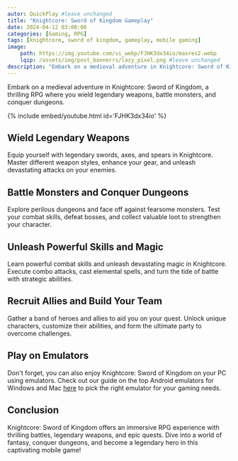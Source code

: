 ```yaml
---
autor: QuickPlay #leave unchanged
title: "Knightcore: Sword of Kingdom Gameplay"
date: 2024-04-12 03:00:00
categories: [Gaming, RPG]
tags: [knightcore, sword of kingdom, gameplay, mobile gaming]
image: 
    path: https://img.youtube.com/vi_webp/FJHK3dx34io/maxres2.webp 
    lqip: /assets/img/post_bannerrs/lazy_pixel.png #leave unchanged
description: "Embark on a medieval adventure in Knightcore: Sword of Kingdom, a thrilling RPG where you wield legendary weapons, battle monsters, and conquer dungeons. Unleash powerful skills, recruit allies, and restore peace to the realm in this epic fantasy quest!"
---
```


Embark on a medieval adventure in Knightcore: Sword of Kingdom, a thrilling RPG where you wield legendary weapons, battle monsters, and conquer dungeons.

{% include embed/youtube.html id='FJHK3dx34io' %}

## Wield Legendary Weapons
Equip yourself with legendary swords, axes, and spears in Knightcore. Master different weapon styles, enhance your gear, and unleash devastating attacks on your enemies.

## Battle Monsters and Conquer Dungeons
Explore perilous dungeons and face off against fearsome monsters. Test your combat skills, defeat bosses, and collect valuable loot to strengthen your character.

## Unleash Powerful Skills and Magic
Learn powerful combat skills and unleash devastating magic in Knightcore. Execute combo attacks, cast elemental spells, and turn the tide of battle with strategic abilities.

## Recruit Allies and Build Your Team
Gather a band of heroes and allies to aid you on your quest. Unlock unique characters, customize their abilities, and form the ultimate party to overcome challenges.

## Play on Emulators
Don't forget, you can also enjoy Knightcore: Sword of Kingdom on your PC using emulators. Check out our guide on the top Android emulators for Windows and Mac [here](https://quickplaymobile.github.io/posts/Top-10-Best-Android-Emulators-for-Windows-and-Mac/) to pick the right emulator for your gaming needs.

## Conclusion
Knightcore: Sword of Kingdom offers an immersive RPG experience with thrilling battles, legendary weapons, and epic quests. Dive into a world of fantasy, conquer dungeons, and become a legendary hero in this captivating mobile game!

